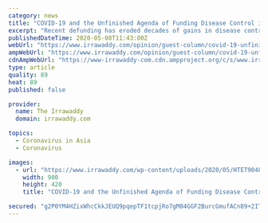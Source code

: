 ```yaml
---
category: news
title: "COVID-19 and the Unfinished Agenda of Funding Disease Control in SE Asia"
excerpt: "Recent defunding has eroded decades of gains in disease control made by donor-supported initiatives; those planning COVID-19 responses should learn from past successes."
publishedDateTime: 2020-05-08T11:43:00Z
webUrl: "https://www.irrawaddy.com/opinion/guest-column/covid-19-unfinished-agenda-funding-disease-control-se-asia.html"
ampWebUrl: "https://www.irrawaddy.com/opinion/guest-column/covid-19-unfinished-agenda-funding-disease-control-se-asia.html/amp"
cdnAmpWebUrl: "https://www-irrawaddy-com.cdn.ampproject.org/c/s/www.irrawaddy.com/opinion/guest-column/covid-19-unfinished-agenda-funding-disease-control-se-asia.html/amp"
type: article
quality: 89
heat: 89
published: false

provider:
  name: The Irrawaddy
  domain: irrawaddy.com

topics:
  - Coronavirus in Asia
  - Coronavirus

images:
  - url: "https://www.irrawaddy.com/wp-content/uploads/2020/05/HTET9048.jpg"
    width: 900
    height: 420
    title: "COVID-19 and the Unfinished Agenda of Funding Disease Control in SE Asia"

secured: "g2P0YM4HZixWhcCkkJEUQ9pqepTF1tcpjRo7gM84GGF2BurcGmufACn89+2ITMvCbmfZtRuLG1sZf6nLNJ/VWrzOmApSl9ZiqABiIUUzw1KbWg/6eSH/4HuPk342QzSnj7vyPJhIco7mUs9mje+ypE/dKgAat//+cZAwEVz+D8VUWGlaBZFUFDFNxDmzkO3sY5v64FJwkzLEGABurij9cmvv0cQ9bvqu6zGbNpfCmkbWIeTaoblmJoe5caoXzs27ROzuxn2axDEwnaMJ4G8L0n40ageQrFu3BZeFDER2aWpwifM17pQ/ko5XrUd1Rsuc;tgtDYswSJ69o1AyPTZ0ouQ=="
---
```


